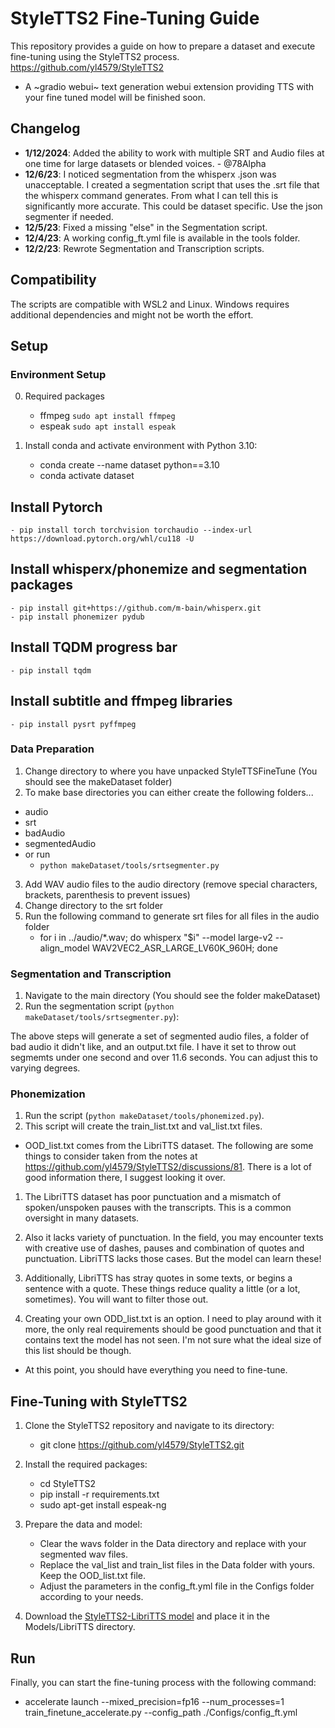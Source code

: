 # StyleTTS2 Fine-Tuning Guide

This repository provides a guide on how to prepare a dataset and execute fine-tuning using the StyleTTS2 process. https://github.com/yl4579/StyleTTS2

- A ~gradio webui~ text generation webui extension providing TTS with your fine tuned model will be finished soon.

## Changelog

- **1/12/2024**: Added the ability to work with multiple SRT and Audio files at one time for large datasets or blended voices. - @78Alpha
- **12/6/23**: I noticed segmentation from the whisperx .json was unacceptable. I created a segmentation script that uses the .srt file that the whisperx command generates. From what I can tell this is significantly more accurate. This could be dataset specific. Use the json segmenter if needed.
- **12/5/23**: Fixed a missing "else" in the Segmentation script.
- **12/4/23**: A working config_ft.yml file is available in the tools folder.
- **12/2/23**: Rewrote Segmentation and Transcription scripts.

## Compatibility

The scripts are compatible with WSL2 and Linux. Windows requires additional dependencies and might not be worth the effort.

## Setup

### Environment Setup

0. Required packages
    - ffmpeg `sudo apt install ffmpeg`
    - espeak `sudo apt install espeak`

1. Install conda and activate environment with Python 3.10:
    - conda create --name dataset python==3.10
    - conda activate dataset


## Install Pytorch

    - pip install torch torchvision torchaudio --index-url https://download.pytorch.org/whl/cu118 -U


## Install whisperx/phonemize and segmentation packages

    - pip install git+https://github.com/m-bain/whisperx.git
    - pip install phonemizer pydub

## Install TQDM progress bar

    - pip install tqdm

## Install subtitle and ffmpeg libraries

    - pip install pysrt pyffmpeg

### Data Preparation

1. Change directory to where you have unpacked StyleTTSFineTune (You should see the makeDataset folder)
2. To make base directories you can either create the following folders...
- audio
- srt
- badAudio
- segmentedAudio
- or run
  - `python makeDataset/tools/srtsegmenter.py`
3. Add WAV audio files to the audio directory (remove special characters, brackets, parenthesis to prevent issues)
4. Change directory to the srt folder
5. Run the following command to generate srt files for all files in the audio folder
   - for i in ../audio/*.wav; do whisperx "$i" --model large-v2 --align_model WAV2VEC2_ASR_LARGE_LV60K_960H; done


### Segmentation and Transcription

1. Navigate to the main directory (You should see the folder makeDataset)
2. Run the segmentation script (`python makeDataset/tools/srtsegmenter.py`):

The above steps will generate a set of segmented audio files, a folder of bad audio it didn't like, and an output.txt file. I have it set to throw out segmemts under one second and over 11.6 seconds. You can adjust this to varying degrees. 

### Phonemization

1. Run the script (`python makeDataset/tools/phonemized.py`).
2. This script will create the train_list.txt and val_list.txt files.

- OOD_list.txt comes from the LibriTTS dataset. The following are some things to consider taken from the notes at https://github.com/yl4579/StyleTTS2/discussions/81. There is a lot of good information there, I suggest looking it over.


1. The LibriTTS dataset has poor punctuation and a mismatch of spoken/unspoken pauses with the transcripts. This is a common oversight in many datasets.

2. Also it lacks variety of punctuation. In the field, you may encounter texts with creative use of dashes, pauses and combination of quotes and punctuation. LibriTTS lacks those cases. But the model can learn these!

3. Additionally, LibriTTS has stray quotes in some texts, or begins a sentence with a quote. These things reduce quality a little (or a lot, sometimes). You will want to filter those out. 

4. Creating your own ODD_list.txt is an option. I need to play around with it more, the only real requirements should be good punctuation and that it contains text the model has not seen. I'm not sure what the ideal size of this list should be though. 

- At this point, you should have everything you need to fine-tune.


## Fine-Tuning with StyleTTS2

1. Clone the StyleTTS2 repository and navigate to its directory:
    - git clone https://github.com/yl4579/StyleTTS2.git

2. Install the required packages:
    - cd StyleTTS2
    - pip install -r requirements.txt
    - sudo apt-get install espeak-ng

3. Prepare the data and model:
    - Clear the wavs folder in the Data directory and replace with your segmented wav files.
    - Replace the val_list and train_list files in the Data folder with yours. Keep the OOD_list.txt file.
    - Adjust the parameters in the config_ft.yml file in the Configs folder according to your needs.

4. Download the [StyleTTS2-LibriTTS model](https://huggingface.co/yl4579/StyleTTS2-LibriTTS) and place it in the Models/LibriTTS directory.

## Run

Finally, you can start the fine-tuning process with the following command:

- accelerate launch --mixed_precision=fp16 --num_processes=1 train_finetune_accelerate.py --config_path ./Configs/config_ft.yml

  
